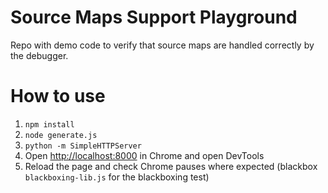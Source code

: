 # Source Maps Support Playground

Repo with demo code to verify that source maps are handled correctly by the debugger.

# How to use

1. `npm install`
2. `node generate.js`
3. `python -m SimpleHTTPServer`
4. Open [http://localhost:8000](http://localhost:8000) in Chrome and open DevTools
5. Reload the page and check Chrome pauses where expected (blackbox `blackboxing-lib.js` for the blackboxing test)